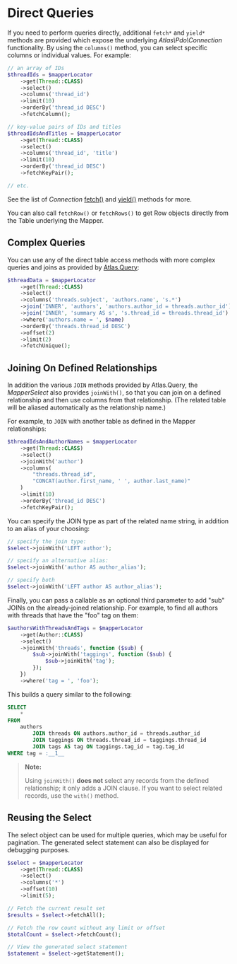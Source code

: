 # Direct Queries

If you need to perform queries directly, additional `fetch*` and `yield*`
methods are provided which expose the underlying _Atlas\Pdo\Connection_
functionality. By using the `columns()` method, you can select specific columns
or individual values. For example:

```php
// an array of IDs
$threadIds = $mapperLocator
    ->get(Thread::CLASS)
    ->select()
    ->columns('thread_id')
    ->limit(10)
    ->orderBy('thread_id DESC')
    ->fetchColumn();

// key-value pairs of IDs and titles
$threadIdsAndTitles = $mapperLocator
    ->get(Thread::CLASS)
    ->select()
    ->columns('thread_id', 'title')
    ->limit(10)
    ->orderBy('thread_id DESC')
    ->fetchKeyPair();

// etc.
```

See the list of _Connection_ [fetch()][fetch] and [yield()][yield]
methods for more.

[fetch]: https://github.com/atlasphp/Atlas.Pdo/blob/1.x/docs/connection.md#fetching-results
[yield]: https://github.com/atlasphp/Atlas.Pdo/blob/1.x/docs/connection.md#yielding-results

You can also call `fetchRow()` or `fetchRows()` to get Row objects directly
from the Table underlying the Mapper.


## Complex Queries

You can use any of the direct table access methods with more complex queries and
joins as provided by [Atlas.Query][]:

```php
$threadData = $mapperLocator
    ->get(Thread::CLASS)
    ->select()
    ->columns('threads.subject', 'authors.name', 's.*')
    ->join('INNER', 'authors', 'authors.author_id = threads.author_id')
    ->join('INNER', 'summary AS s', 's.thread_id = threads.thread_id')
    ->where('authors.name = ', $name)
    ->orderBy('threads.thread_id DESC')
    ->offset(2)
    ->limit(2)
    ->fetchUnique();
```

[Atlas.Query]: https://github.com/atlasphp/Atlas.Query/blob/1.x/docs/select.md

## Joining On Defined Relationships

In addition the various `JOIN` methods provided by Atlas.Query, the
_MapperSelect_ also provides `joinWith()`, so that you can join on a defined
relationship and then use columns from that relationship. (The related table
will be aliased automatically as the relationship name.)

For example, to `JOIN` with another table as defined in the Mapper
relationships:

```php
$threadIdsAndAuthorNames = $mapperLocator
    ->get(Thread::CLASS)
    ->select()
    ->joinWith('author')
    ->columns(
        "threads.thread_id",
        "CONCAT(author.first_name, ' ', author.last_name)"
    )
    ->limit(10)
    ->orderBy('thread_id DESC')
    ->fetchKeyPair();
```

You can specify the JOIN type as part of the related name string, in addition
to an alias of your choosing:

```php
// specify the join type:
$select->joinWith('LEFT author');

// specify an alternative alias:
$select->joinWith('author AS author_alias');

// specify both
$select->joinWith('LEFT author AS author_alias');
```

Finally, you can pass a callable as an optional third parameter to add "sub"
JOINs on the already-joined relationship. For example, to find all authors
with threads that have the "foo" tag on them:

```php
$authorsWithThreadsAndTags = $mapperLocator
    ->get(Author::CLASS)
    ->select()
    ->joinWith('threads', function ($sub) {
        $sub->joinWith('taggings', function ($sub) {
            $sub->joinWith('tag');
        });
    })
    ->where('tag = ', 'foo');
```

This builds a query similar to the following:

```sql
SELECT
    *
FROM
    authors
        JOIN threads ON authors.author_id = threads.author_id
        JOIN taggings ON threads.thread_id = taggings.thread_id
        JOIN tags AS tag ON taggings.tag_id = tag.tag_id
WHERE tag = :__1__
```

> **Note:**
>
> Using `joinWith()` **does not** select any records from the defined
> relationship; it only adds a JOIN clause. If you want to select related
> records, use the `with()` method.


## Reusing the Select

The select object can be used for multiple queries, which may be useful for
pagination.  The generated select statement can also be displayed for debugging
purposes.

```php
$select = $mapperLocator
    ->get(Thread::CLASS)
    ->select()
    ->columns('*')
    ->offset(10)
    ->limit(5);

// Fetch the current result set
$results = $select->fetchAll();

// Fetch the row count without any limit or offset
$totalCount = $select->fetchCount();

// View the generated select statement
$statement = $select->getStatement();
```
